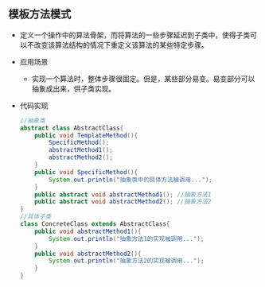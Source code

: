 ## 模板方法模式
- 定义一个操作中的算法骨架，而将算法的一些步骤延迟到子类中，使得子类可以不改变该算法结构的情况下重定义该算法的某些特定步骤。

- 应用场景
  
  - 实现一个算法时，整体步骤很固定。但是，某些部分易变。易变部分可以抽象成出来，供子类实现。
  
- 代码实现

  ```java
  //抽象类
  abstract class AbstractClass{
      public void TemplateMethod(){
          SpecificMethod();
          abstractMethod1();          
          abstractMethod2();
      }  
      public void SpecificMethod(){
          System.out.println("抽象类中的具体方法被调用...");
      }   
      public abstract void abstractMethod1(); //抽象方法1
      public abstract void abstractMethod2(); //抽象方法2
  }
  //具体子类
  class ConcreteClass extends AbstractClass{
      public void abstractMethod1(){
          System.out.println("抽象方法1的实现被调用...");
      }   
      public void abstractMethod2(){
          System.out.println("抽象方法2的实现被调用...");
      }
  }
  ```

  